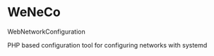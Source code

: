 # WeNeCo
WebNetworkConfiguration

PHP based configuration tool for configuring networks with systemd
